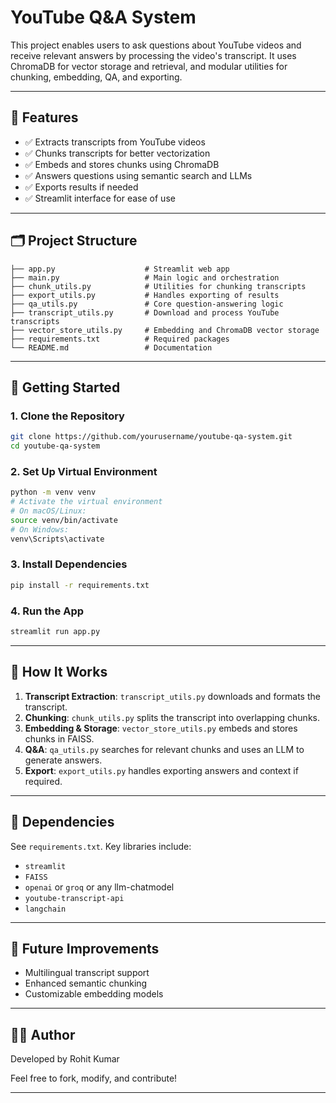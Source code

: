 ﻿# YouTube Q&A System

This project enables users to ask questions about YouTube videos and receive relevant answers by processing the video's transcript. It uses ChromaDB for vector storage and retrieval, and modular utilities for chunking, embedding, QA, and exporting.

---

## 🔧 Features

- ✅ Extracts transcripts from YouTube videos
- ✅ Chunks transcripts for better vectorization
- ✅ Embeds and stores chunks using ChromaDB
- ✅ Answers questions using semantic search and LLMs
- ✅ Exports results if needed
- ✅ Streamlit interface for ease of use

---

## 🗂️ Project Structure

```
├── app.py                    # Streamlit web app
├── main.py                   # Main logic and orchestration
├── chunk_utils.py            # Utilities for chunking transcripts
├── export_utils.py           # Handles exporting of results
├── qa_utils.py               # Core question-answering logic
├── transcript_utils.py       # Download and process YouTube transcripts
├── vector_store_utils.py     # Embedding and ChromaDB vector storage
├── requirements.txt          # Required packages
└── README.md                 # Documentation
```

---

## 🚀 Getting Started

### 1. Clone the Repository

```bash
git clone https://github.com/yourusername/youtube-qa-system.git
cd youtube-qa-system
```

### 2. Set Up Virtual Environment

```bash
python -m venv venv
# Activate the virtual environment
# On macOS/Linux:
source venv/bin/activate
# On Windows:
venv\Scripts\activate
```

### 3. Install Dependencies

```bash
pip install -r requirements.txt
```

### 4. Run the App

```bash
streamlit run app.py
```

---

## 🧠 How It Works

1. **Transcript Extraction**: `transcript_utils.py` downloads and formats the transcript.
2. **Chunking**: `chunk_utils.py` splits the transcript into overlapping chunks.
3. **Embedding & Storage**: `vector_store_utils.py` embeds and stores chunks in FAISS.
4. **Q&A**: `qa_utils.py` searches for relevant chunks and uses an LLM to generate answers.
5. **Export**: `export_utils.py` handles exporting answers and context if required.

---

## 🧾 Dependencies

See `requirements.txt`. Key libraries include:

- `streamlit`
- `FAISS`
- `openai` or `groq` or any llm-chatmodel
- `youtube-transcript-api`
- `langchain`

---

## 📌 Future Improvements

- Multilingual transcript support
- Enhanced semantic chunking
- Customizable embedding models

---

## 👨‍💻 Author

Developed by Rohit Kumar

Feel free to fork, modify, and contribute!

---


